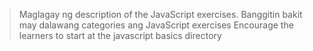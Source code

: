 >Maglagay ng description of the JavaScript exercises.
>Banggitin bakit may dalawang categories ang JavaScript exercises
>Encourage the learners to start at the javascript basics directory

